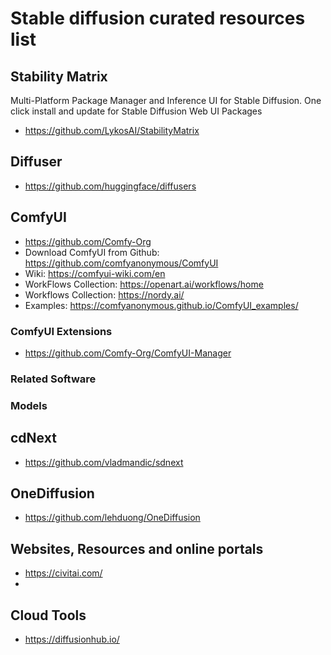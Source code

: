 # Stable diffusion curated resources list

## Stability Matrix
Multi-Platform Package Manager and Inference UI for Stable Diffusion. One click install and update for Stable Diffusion Web UI Packages
  - https://github.com/LykosAI/StabilityMatrix
    
## Diffuser
  - https://github.com/huggingface/diffusers

## ComfyUI 
  - https://github.com/Comfy-Org
  - Download ComfyUI from Github: https://github.com/comfyanonymous/ComfyUI
  - Wiki: https://comfyui-wiki.com/en
  - WorkFlows Collection: https://openart.ai/workflows/home
  - Workflows Collection: https://nordy.ai/
  - Examples: https://comfyanonymous.github.io/ComfyUI_examples/

### ComfyUI Extensions
  - https://github.com/Comfy-Org/ComfyUI-Manager

### Related Software
  
### Models



## cdNext
  - https://github.com/vladmandic/sdnext 
  

  
## OneDiffusion
  - https://github.com/lehduong/OneDiffusion

## Websites, Resources and online portals
  - https://civitai.com/
  - 
## Cloud Tools
  - https://diffusionhub.io/
